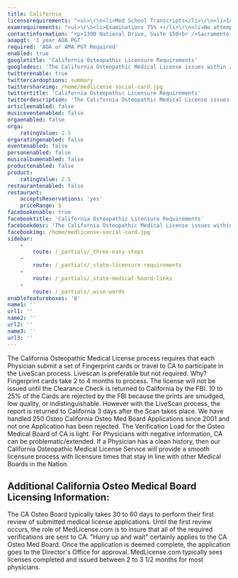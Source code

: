 ```yaml
---
title: California
licenserequirements: "<ul>\r\n<li>Med School Transcripts</li>\r\n<li>Internship Verification (AOA Rotating)</li>\r\n<li>All State Med Licenses (past/present)</li>\r\n<li>NBOME/COMLEX Scores</li>\r\n<li>Criminal Background Check</li>\r\n<li>Fingerprints or LiveScan</li>\r\n</ul>"
examrequirements: "<ul>\r\n<li>Examinations 75% +</li>\r\n<li>No attempt limit - NBOME/COMLEX</li>\r\n<li>No year limit - NBOME/COMLEX</li>\r\n<li>1 year PGY (AOA Osteo Rotating)</li>\r\n</ul>"
contactinformation: "<p>1300 National Drive, Suite 150<br />Sacramento, CA 95834<br />Phone: (916) 928-8390<br />Fax: (916) 928-8392</p>\r\n<p><a href=\"http://www.ombc.ca.gov/\">www.ombc.ca.gov</a></p>"
aoapgt: '1 year AOA PGT'
required: 'AOA or AMA PGT Required'
enabled: true
googletitle: 'California Osteopathic Licensure Requirements'
googledesc: 'The California Osteopathic Medical License issues within 2 to 3 1/2 months for most physicians. The California Osteopathic Medical License requires that each Physician submit a set of Fingerprint cards or travel to CA to participate in the LiveScan process. Livescan is preferable but not required.'
twitterenable: true
twittercardoptions: summary
twittershareimg: /home/medlicense-social-card.jpg
twittertitle: 'California Osteopathic Licensure Requirements'
twitterdescription: 'The California Osteopathic Medical License issues within 2 to 3 1/2 months for most physicians. The California Osteopathic Medical License requires that each Physician submit a set of Fingerprint cards or travel to CA to participate in the LiveScan process. Livescan is preferable but not required.'
articleenabled: false
musiceventenabled: false
orgaenabled: false
orga:
    ratingValue: 2.5
orgaratingenabled: false
eventenabled: false
personenabled: false
musicalbumenabled: false
productenabled: false
product:
    ratingValue: 2.5
restaurantenabled: false
restaurant:
    acceptsReservations: 'yes'
    priceRange: $
facebookenable: true
facebooktitle: 'California Osteopathic Licensure Requirements'
facebookdesc: 'The California Osteopathic Medical License issues within 2 to 3 1/2 months for most physicians. The California Osteopathic Medical License requires that each Physician submit a set of Fingerprint cards or travel to CA to participate in the LiveScan process. Livescan is preferable but not required.'
facebookimg: /home/medlicense-social-card.jpg
sidebar:
    -
        route: /_partials/_three-easy-steps
    -
        route: /_partials/_state-licensure-requirements
    -
        route: /_partials/_state-medical-board-links
    -
        route: /_partials/_wise-words
enablefeatureboxes: '0'
name1: ''
url1: ''
name2: ''
url2: ''
name3: ''
url3: ''
---
```


<p>The California Osteopathic Medical License process requires that each Physician submit a set of Fingerprint cards or travel to CA to participate in the LiveScan process. Livescan is preferable but not required. Why? Fingerprint cards take 2 to 4 months to process. The license will not be issued until the Clearance Check is returned to California by the FBI. 10 to 25% of the Cards are rejected by the FBI because the prints are smudged, low quality, or indistinguishable. However with the LiveScan process, the report is returned to California 3 days after the Scan takes place. We have handled 250 Osteo California Osteo Med Board Applications since 2001 and not one Application has been rejected. The Verification Load for the Osteo Medical Board of CA is light. For Physicians with negative information, CA can be problematic/extended. If a Physician has a clean history, then our California Osteopathic Medical License Service will provide a smooth licensure process with licensure times that stay in line with other Medical Boards in the Nation.</p>
<h2 id="mcetoc_1cec2k8oj0">Additional California Osteo Medical Board Licensing Information:</h2>
<p>The CA Osteo Board typically takes 30 to 60 days to perform their first review of submitted medical license applications. Until the first review occurs, the role of MedLicense.com is to insure that all of the required verifications are sent to CA. "Hurry up and wait" certainly applies to the CA Osteo Med Board. Once the application is deemed complete, the application goes to the Director's Office for approval. MedLicense.com typically sees licenses completed and issued between 2 to 3 1/2 months for most physicians.</p>